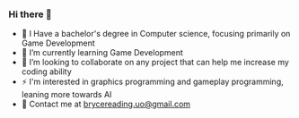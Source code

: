 ### Hi there 👋

<!--
**BryceReading/BryceReading** is a ✨ _special_ ✨ repository because its `README.md` (this file) appears on your GitHub profile.
Here are some ideas to get you started:
-->

- 🔭 I Have a bachelor's degree in Computer science, focusing primarily on Game Development
- 🌱 I’m currently learning Game Development
- 👯 I’m looking to collaborate on any project that can help me increase my coding ability
- ⚡ I'm interested in graphics programming and gameplay programming, leaning more towards AI
- :bug: Contact me at brycereading.uo@gmail.com
